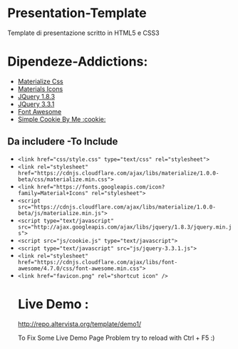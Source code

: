 # Presentation-Template
Template di presentazione scritto in HTML5 e CSS3

# Dipendeze-Addictions:

<ul>
  <li><a href="https://materializecss.com/">Materialize Css</a></li>
  <li><a href="https://fonts.googleapis.com/icon?family=Material+Icons">Materials Icons</a></li>
  <li><a href="http://ajax.googleapis.com/ajax/libs/jquery/1.8.3/jquery.min.js">JQuery 1.8.3</a></li>
  <li><a href="http://jquery.com/download/">JQuery 3.3.1</a></li>
  <li><a href="https://cdnjs.cloudflare.com/ajax/libs/font-awesome/4.7.0/css/font-awesome.min.css">Font Awesome</a></li>
  <li><a href="https://github.com/anonik9900/Simple-Cookie">Simple Cookie By Me :cookie:</a></li>
  </ul>
  
  <h2>Da includere -To Include</h2>
  <ul>
  <li><code>&lt;link href="css/style.css" type="text/css" rel="stylesheet"> <!--Css personale --></code></li>  
  
   <li><code>&lt;link rel="stylesheet" href="https://cdnjs.cloudflare.com/ajax/libs/materialize/1.0.0-beta/css/materialize.min.css">          </code></li>  
   
  <li><code>&lt;link href="https://fonts.googleapis.com/icon?family=Material+Icons" rel="stylesheet"></code></li>
  
  <li><code>&lt;script src="https://cdnjs.cloudflare.com/ajax/libs/materialize/1.0.0-beta/js/materialize.min.js"></script></code></li>
  
   <li><code>&lt;script type="text/javascript" src="http://ajax.googleapis.com/ajax/libs/jquery/1.8.3/jquery.min.js"></script></code></li>
   
   <li><code>&lt;script src="js/cookie.js" type="text/javascript"></script></code></li>
    
   <li><code>&lt;script type="text/javascript" src="js/jquery-3.3.1.js"></script></code></li>
    
   <li><code>&lt;link rel="stylesheet" href="https://cdnjs.cloudflare.com/ajax/libs/font-awesome/4.7.0/css/font-awesome.min.css"></code></li>
    
<li><code>&lt;link href="favicon.png" rel="shortcut icon" /></code></li>

# Live Demo :

http://repo.altervista.org/template/demo1/

To Fix Some Live Demo Page Problem try to reload with Ctrl + F5 :)
